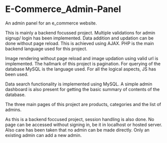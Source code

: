 # E-Commerce_Admin-Panel
An admin panel for an e_commerce website.

This is mainly a backend focussed project. Multiple validations for admin signup/ login has been implemented. Data addition and updation can be done without page reload. This is achieved using AJAX. PHP is the main backend language used for this project.

Image rendering without page reload and image updation using valid url is implemented. The hallmark of this project is pagination. For querying of the database MySQL is the language used. For all the logical aspects, JS has been used.

Data search functionality is implemented using MySQL. A simple admin dashboard is also present for getting the basic summary of contents of the database.

The three main pages of this project are products, categories and the list of admins.

As this is a backend foccused project, session handling is also done. No page can be accessed without signing in, be it in localhost or hosted server. Also care has been taken that no admin can be made directly. Only an existing admin can add a new admin.
